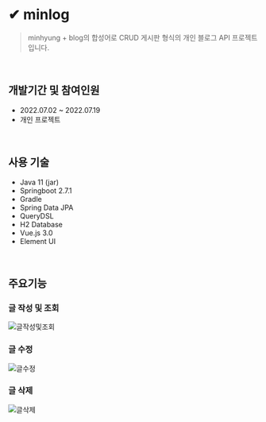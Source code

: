 # ✔ minlog
>minhyung + blog의 합성어로 CRUD 게시판 형식의 개인 블로그 API 프로젝트입니다.

<br>

## 개발기간 및 참여인원
- 2022.07.02 ~ 2022.07.19
- 개인 프로젝트

<br>

## 사용 기술
- Java 11 (jar)
- Springboot 2.7.1
- Gradle
- Spring Data JPA
- QueryDSL
- H2 Database
- Vue.js 3.0
- Element UI

<br>

## 주요기능
### 글 작성 및 조회
![글작성및조회](https://user-images.githubusercontent.com/101787653/180170096-01622a22-90fa-470c-b9c3-fa04b4bbdede.gif)
<br>

### 글 수정
![글수정](https://user-images.githubusercontent.com/101787653/180170733-32d475ee-f528-4a3d-b815-87a24a649ee2.gif)
<br>

### 글 삭제
![글삭제](https://user-images.githubusercontent.com/101787653/180170754-74b8f19c-f544-4285-bcae-731933aceaa3.gif)
